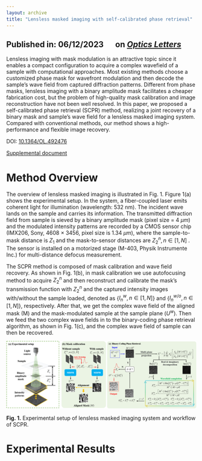 ```yaml
---
layout: archive
title: "Lensless masked imaging with self-calibrated phase retrieval"
---
```


## Published in: 06/12/2023 &emsp; on [*Optics Letters*](https://opg.optica.org/ol/home.cfm)

Lensless imaging with mask modulation is an attractive topic since it enables a compact configuration to acquire a complex wavefield of a sample with computational approaches. Most existing methods choose a customized phase mask for wavefront modulation and then decode the sample’s wave field from captured diffraction patterns. Different from phase masks, lensless imaging with a binary amplitude mask facilitates a cheaper fabrication cost, but the problem of high-quality mask calibration and image reconstruction have not been well resolved. In this paper, we proposed a self-calibrated phase retrieval (SCPR) method, realizing a joint recovery of a binary mask and sample’s wave field for a lensless masked imaging system. Compared with conventional methods, our method shows a high-performance and flexible image recovery.

DOI: [10.1364/OL.492476](https://doi.org/10.1364/OL.492476)

[Supplemental document](../publications/materials/supp_for_SCPR.pdf)

# Method Overview

The overview of lensless masked imaging is illustrated in Fig. 1. Figure 1(a) shows the experimental setup. In the system, a fiber-coupled laser emits coherent light for
illumination (wavelength: 532 nm). The incident wave lands on the sample and carries its information. The transmitted diffraction field from sample is sieved by a binary amplitude mask (pixel size = 4 $\mu m$) and the modulated intensity patterns are recorded by a CMOS sensor chip (IMX206, Sony, 4608 × 3456, pixel size is 1.34 $\mu m$), where the sample-to-mask distance is $Z_1$ and the mask-to-sensor distances are $Z_2^n, n \in [1,N]$ . The sensor is installed on a motorized stage (M-403, Physik Instrumente
Inc.) for multi-distance defocus measurement.

The SCPR method is composed of mask calibration and wave field recovery. As shown in Fig. 1(b), in mask calibration we use autofocusing method to acquire $Z_2^n$ and then reconstruct and calibrate the mask’s transmission function with $Z_2^n$ and the captured intensity images with/without the sample loaded, denoted as {$I_n^w, n \in [1,N]$} and {$I_n^{w/o}, n \in [1,N]$}, respectively. After that, we get the complex wave field of the aligned mask (M) and the mask-modulated sample at the sample plane ($U^w$). Then we feed the two complex wave fields in to the binary-coding phase retrieval algorithm, as shown in Fig. 1(c), and the complex wave field of sample can then be recovered. 

<img src="/publications/imgs/SCPR_method.png">

**Fig. 1.** Experimental setup of lensless masked imaging system and workflow of SCPR.

# Experimental Results






